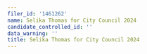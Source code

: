 ```yaml
---
filer_id: '1461262'
name: Selika Thomas for City Council 2024
candidate_controlled_id: ''
data_warning: ''
title: Selika Thomas for City Council 2024
---
```


